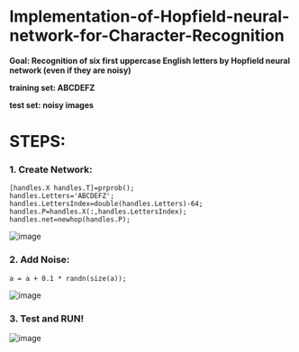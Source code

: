 # Implementation-of-Hopfield-neural-network-for-Character-Recognition

**Goal: Recognition of six first uppercase English letters by Hopfield neural network (even if they are noisy)**

**training set: ABCDEFZ**

**test set: noisy images**

STEPS:
===========

### 1. Create Network:
```
[handles.X handles.T]=prprob();
handles.Letters='ABCDEFZ';
handles.LettersIndex=double(handles.Letters)-64;
handles.P=handles.X(:,handles.LettersIndex);
handles.net=newhop(handles.P);
```
![image](https://user-images.githubusercontent.com/21992001/186536489-0b466d51-001c-48a2-b09e-6cb07adafba1.png)

### 2. Add Noise:

```
a = a + 0.1 * randn(size(a));
```
![image](https://user-images.githubusercontent.com/21992001/186536659-76094bc5-5332-428a-9eb1-ce6a872f5bf2.png)

### 3. Test and RUN!
![image](https://user-images.githubusercontent.com/21992001/186536708-f734e390-1f49-4184-b537-f55f140fab8b.png)
